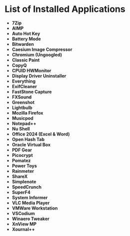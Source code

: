 # List of Installed Applications

- **7Zip**
- **AIMP**
- **Auto Hot Key**
- **Battery Mode**
- **Bitwarden**
- **Caesium Image Compressor**
- **Chromium (Ungoogled)**
- **Classic Paint**
- **CopyQ**
- **CPUID HWMonitor**
- **Display Driver Uninstaller**
- **Everything**
- **ExifCleaner**
- **FastStone Capture**
- **FXSound**
- **Greenshot**
- **Lightbulb**
- **Mozilla Firefox**
- **Musicpod**
- **Notepad++**
- **Nu Shell**
- **Office 2024 (Excel & Word)**
- **Open Hash Tab**
- **Oracle Virtual Box**
- **PDF Gear**
- **Picocrypt**
- **Pomatez**
- **Power Toys**
- **Rainmeter**
- **ShareX**
- **Simplenote**
- **SpeedCrunch**
- **SuperF4**
- **System Informer**
- **VLC Media Player**
- **VMWare Workstation**
- **VSCodium**
- **Winaero Tweaker**
- **XnView MP**
- **Xournal++**

